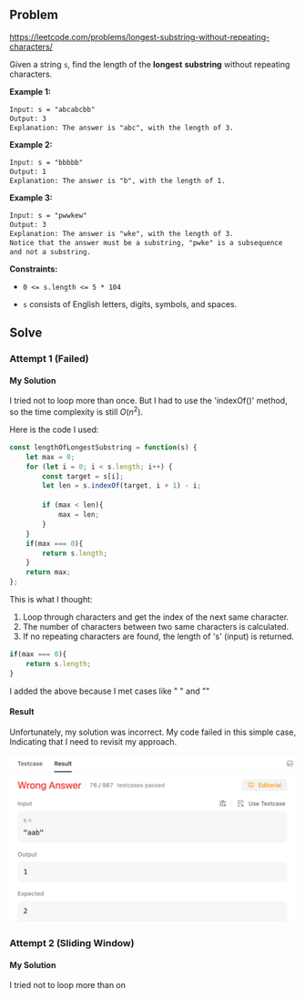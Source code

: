 ## Problem

https://leetcode.com/problems/longest-substring-without-repeating-characters/

Given a string `s`, find the length of the **longest** **substring** without repeating characters.

**Example 1:**

```
Input: s = "abcabcbb"
Output: 3
Explanation: The answer is "abc", with the length of 3.
```

**Example 2:**

```
Input: s = "bbbbb"
Output: 1
Explanation: The answer is "b", with the length of 1.
```

**Example 3:**

```
Input: s = "pwwkew"
Output: 3
Explanation: The answer is "wke", with the length of 3.
Notice that the answer must be a substring, "pwke" is a subsequence and not a substring.
```

**Constraints:**

- `0 <= s.length <= 5 * 104`

- `s` consists of English letters, digits, symbols, and spaces.

  

## Solve 

### Attempt 1 (Failed)

#### My Solution

I tried not to loop more than once. 
But I had to use the 'indexOf()' method, so the time complexity is still $O(n^2)$.

Here is the code I used:

```javascript
const lengthOfLongestSubstring = function(s) {
    let max = 0;
    for (let i = 0; i < s.length; i++) {
        const target = s[i];
        let len = s.indexOf(target, i + 1) - i;

        if (max < len){
            max = len;
        }
    }
    if(max === 0){
        return s.length;
    }
    return max;
};
```

This is what I thought:

1. Loop through characters and get the index of the next same character.
2. The number of characters between two same characters is calculated.
3. If no repeating characters are found, the length of 's' (input) is returned.

```javascript
if(max === 0){
    return s.length;
}
```

I added the above because I met cases like " " and ""



#### Result

Unfortunately, my solution was incorrect. 
My code failed in this simple case, Indicating that I need to revisit my approach.

![image-20230801132735595](../../../images/typora/image-20230801132735595.png)

### Attempt 2 (Sliding Window)

#### My Solution

I tried not to loop more than on